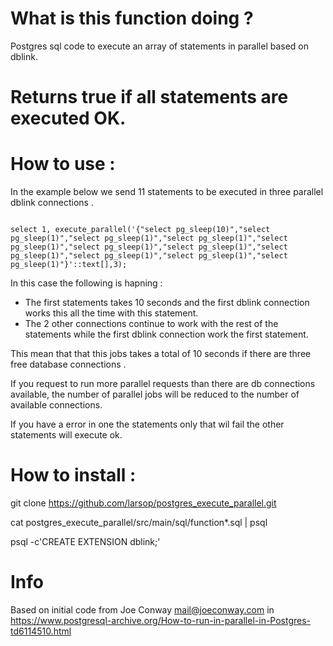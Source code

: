 # What is this function doing ?
Postgres sql code to execute an array of statements in parallel based on dblink.


# Returns true if all statements are executed OK.

# How to use :
In the example below we send 11 statements to be executed in three parallel dblink connections .

<pre><code>
select 1, execute_parallel('{"select pg_sleep(10)","select pg_sleep(1)","select pg_sleep(1)","select pg_sleep(1)","select pg_sleep(1)","select pg_sleep(1)","select pg_sleep(1)","select pg_sleep(1)","select pg_sleep(1)","select pg_sleep(1)","select pg_sleep(1)"}'::text[],3);
</pre></code>

In this case the following is hapning :
- The first statements takes 10 seconds and the first dblink connection works this all the time with this statement.
- The 2 other connections continue to work with the rest of the statements while the first dblink connection work the first statement. 

This mean that that this jobs takes a total of 10 seconds if there are three free database connections .

If you request to run more parallel requests than there are db connections available, 
the number of parallel jobs will be reduced to the number of available connections. 

If you have a error in one the statements only that wil fail the other statements will execute ok.


# How to install :

git clone https://github.com/larsop/postgres_execute_parallel.git

cat postgres_execute_parallel/src/main/sql/function*.sql | psql

psql -c'CREATE EXTENSION dblink;'

# Info
Based on initial code from Joe Conway <mail@joeconway.com>  in https://www.postgresql-archive.org/How-to-run-in-parallel-in-Postgres-td6114510.html
 

